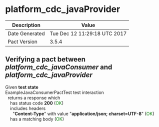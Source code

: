 # platform_cdc_javaProvider

| Description    | Value |
| -------------- | ----- |
| Date Generated | Tue Dec 12 11:29:18 UTC 2017 |
| Pact Version   | 3.5.4 |

## Verifying a pact between _platform_cdc_javaConsumer_ and _platform_cdc_javaProvider_

Given **test state**  
ExampleJavaConsumerPactTest test interaction  
&nbsp;&nbsp;returns a response which  
&nbsp;&nbsp;&nbsp;&nbsp;has status code **200** (<span style='color:green'>OK</span>)  
&nbsp;&nbsp;&nbsp;&nbsp;includes headers  
&nbsp;&nbsp;&nbsp;&nbsp;&nbsp;&nbsp;"**Content-Type**" with value "**application/json; charset=UTF-8**" (<span style='color:green'>OK</span>)  
&nbsp;&nbsp;&nbsp;&nbsp;has a matching body (<span style='color:green'>OK</span>)  
